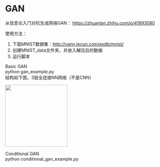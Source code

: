 # GAN

从信息论入门对抗生成网络GAN：
https://zhuanlan.zhihu.com/p/41993080

使用方法：
1. 下载MNIST数据集：http://yann.lecun.com/exdb/mnist/
2. 创建MNIST_data文件夹，并放入解压后的数据
3. 运行脚本

Basic GAN  
python gan_example.py  
结构如下图，3层全连接NN网络（不是CNN）

<img src="https://raw.githubusercontent.com/bai-shang/GAN/master/GAN_network.png" height="200">

Conditional GAN  
python conditional_gan_example.py  

